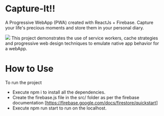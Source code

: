 # Capture-It!!

A Progressive WebApp (PWA) created with ReactJs + Firebase.
Capture your life's precious moments and store them in your personal diary.

<img src="/src/screenshots/capture-it-screenshot"></img>
This project demonstrates the use of service workers, cache strategies and progressive web design techniques to emulate native app behavior for a webApp.

# How to Use

To run the project

- Execute npm i to install all the dependencies.
- Create the firebase.js file in the src/ folder as per the firebase documentation [https://firebase.google.com/docs/firestore/quickstart]
- Execute npm run start to run on the localhost.
